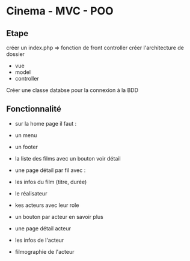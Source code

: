 # Cinema - MVC - POO

## Etape

créer un index.php => fonction de front controller
créer l'architecture de dossier
- vue
- model
- controller


Créer une classe databse pour la connexion  à la BDD

## Fonctionnalité 

- sur la home page il faut :
 - un menu
 - un footer
 - la liste des films avec un bouton voir détail

- une page détail par fil avec :
 - les infos du film (titre, durée)
 - le réalisateur
 - kes acteurs avec leur role
 - un bouton par acteur en savoir plus 

- une page détail acteur
 - les infos de l'acteur
 - filmographie de l'acteur 